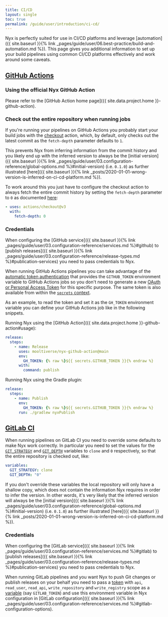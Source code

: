 ```yaml
---
title: CI/CD
layout: single
toc: true
permalink: /guide/user/introduction/ci-cd/
---
```


Nyx is perfectly suited for use in CI/CD platforms and leverage [automation]({{ site.baseurl }}{% link _pages/guide/user/06.best-practice/build-and-automation.md %}). This page gives you additional information to set up your build pipelines using common CI/CD platforms effectively and work around some caveats.

## [GitHub Actions](https://docs.github.com/en/actions)

### Using the official Nyx GitHub Action

Please refer to the [GitHub Action home page]({{ site.data.project.home }}-github-action).

### Check out the entire repository when running jobs

If you're running your pipelines on GitHub Actions you probably start your build jobs with the [checkout](https://github.com/actions/checkout) action, which, by default, only checks out the latest commit as the `fetch-depth` parameter defaults to `1`.

This prevents Nyx from inferring information from the commit history and you likely end up with the inferred version to always be the [initial version]({{ site.baseurl }}{% link _pages/guide/user/03.configuration-reference/global-options.md %}#initial-version) (i.e. `0.1.0`) as further illustrated [here]({{ site.baseurl }}{% link _posts/2020-01-01-wrong-version-is-inferred-on-ci-cd-platform.md %}).

To work around this you just have to configure the checkout action to always fetch the entire commit history by setting the `fetch-depth` parameter to `0` as documented [here](https://github.com/actions/checkout#Fetch-all-history-for-all-tags-and-branches):

```yaml
- uses: actions/checkout@v3
  with:
    fetch-depth: 0
```

### Credentials

When configuring the [GitHub service]({{ site.baseurl }}{% link _pages/guide/user/03.configuration-reference/services.md %}#github) to [publish releases]({{ site.baseurl }}{% link _pages/guide/user/03.configuration-reference/release-types.md %}#publication-services) you need to pass credentials to Nyx.

When running GitHub Actions pipelines you can take advantage of the [automatic token authentication](https://docs.github.com/en/actions/security-guides/automatic-token-authentication) that provides the `GITHUB_TOKEN` environment variable to GitHub Actions jobs so you don't need to generate a new [OAuth or Personal Access Token](https://docs.github.com/en/authentication/keeping-your-account-and-data-secure/creating-a-personal-access-token) for this specific purpose. The same token is also available from within the [`secrets` context](https://docs.github.com/en/actions/learn-github-actions/contexts#github-context).

As an example, to read the token and set it as the `GH_TOKEN` environment variable you can define your GitHub Actions job like in the following snippets.

Running Nyx using the [GitHub Action]({{ site.data.project.home }}-github-action#usage):

```yaml
release:
  steps:
    - name: Release
      uses: mooltiverse/nyx-github-action@main
      env:
        GH_TOKEN: {% raw %}${{ secrets.GITHUB_TOKEN }}{% endraw %}
      with:
        command: publish
```

Running Nyx using the Gradle plugin:

```yaml
release:
  steps:
    - name: Publish
      env:
        GH_TOKEN: {% raw %}${{ secrets.GITHUB_TOKEN }}{% endraw %}
      run: ./gradlew nyxPublish
```

## [GitLab CI](https://docs.gitlab.com/ee/ci/)

When running pipelines on GitLab CI you need to override some defaults to make Nyx work correctly. In particular you need to set the values for the [`GIT_STRATEGY`](https://docs.gitlab.com/ee/ci/runners/configure_runners.html#git-strategy) and [`GIT_DEPTH`](https://docs.gitlab.com/ee/ci/runners/configure_runners.html#shallow-cloning) variables to `clone` and `0` respectively,  so that the entire repository is checked out, like:

```yaml
variables:
  GIT_STRATEGY: clone
  GIT_DEPTH: "0"
```

If you don't override these variables the local repository will only have a shallow copy, which does not contain the information Nyx requires in order to infer the version. In other words, it's very likely that the inferred version will always be the [initial version]({{ site.baseurl }}{% link _pages/guide/user/03.configuration-reference/global-options.md %}#initial-version) (i.e. `0.1.0`) as further illustrated [here]({{ site.baseurl }}{% link _posts/2020-01-01-wrong-version-is-inferred-on-ci-cd-platform.md %}).

### Credentials

When configuring the [GitLab service]({{ site.baseurl }}{% link _pages/guide/user/03.configuration-reference/services.md %}#gitlab) to [publish releases]({{ site.baseurl }}{% link _pages/guide/user/03.configuration-reference/release-types.md %}#publication-services) you need to pass credentials to Nyx.

When running GitLab pipelines and you want Nyx to push Git changes or publish releases on your behalf you need to pass a [token](https://docs.gitlab.com/ee/user/profile/personal_access_tokens.html) with `api`, `read_user`, `read_api`, `write_repository` and `write_registry` scope as a [variable](https://docs.gitlab.com/ee/ci/variables/) (say `GITLAB_TOKEN`) and use this environment variable in Nyx configuration in [GitLab configuration]({{ site.baseurl }}{% link _pages/guide/user/03.configuration-reference/services.md %}#gitlab-configuration-options).
